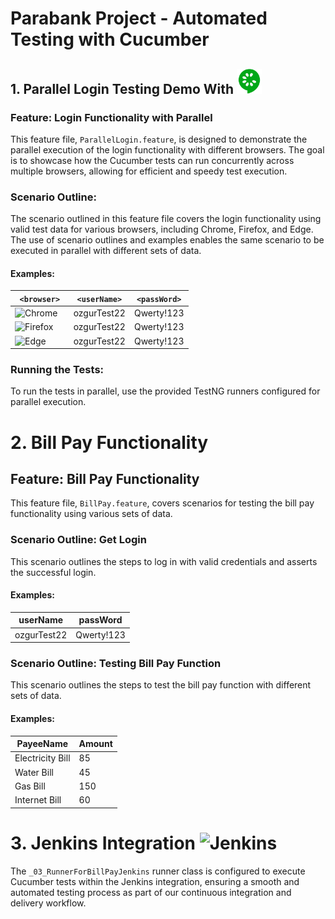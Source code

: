 # Parabank Project - Automated Testing with Cucumber

## 1. Parallel Login Testing Demo With   <img src="https://github.com/devicons/devicon/blob/master/icons/cucumber/cucumber-plain.svg"  alt="Cucumber" width="40" height="40"/>&nbsp;&nbsp;&nbsp;

### Feature: Login Functionality with Parallel 

This feature file, `ParallelLogin.feature`, is designed to demonstrate the parallel execution of the login functionality with different browsers. The goal is to showcase how the Cucumber tests can run concurrently across multiple browsers, allowing for efficient and speedy test execution.

### Scenario Outline:

The scenario outlined in this feature file covers the login functionality using valid test data for various browsers, including Chrome, Firefox, and Edge. The use of scenario outlines and examples enables the same scenario to be executed in parallel with different sets of data.

#### Examples:

| `<browser>` | `<userName>`   | `<passWord>`   |
|-------------|-------------|------------|
| <img src="https://www.google.com/chrome/static/images/chrome-logo.svg"  alt="Chrome" width="40" height="40"/>&nbsp;&nbsp;&nbsp;| ozgurTest22 | Qwerty!123 |
| <img src="https://upload.wikimedia.org/wikipedia/commons/a/a0/Firefox_logo%2C_2019.svg"  alt="Firefox" width="40" height="40"/>&nbsp;&nbsp;&nbsp;| ozgurTest22 | Qwerty!123 |
| <img src="https://upload.wikimedia.org/wikipedia/commons/7/7e/Microsoft_Edge_logo_%282019%29.png"  alt="Edge" width="40" height="40"/>&nbsp;&nbsp;&nbsp;| ozgurTest22 | Qwerty!123 |

### Running the Tests:

To run the tests in parallel, use the provided TestNG runners configured for parallel execution.

# 2. Bill Pay Functionality

## Feature: Bill Pay Functionality

This feature file, `BillPay.feature`, covers scenarios for testing the bill pay functionality using various sets of data.

### Scenario Outline: Get Login

This scenario outlines the steps to log in with valid credentials and asserts the successful login.

#### Examples:

| userName    | passWord   |
|-------------|------------|
| ozgurTest22 | Qwerty!123 |

### Scenario Outline: Testing Bill Pay Function

This scenario outlines the steps to test the bill pay function with different sets of data.

#### Examples:

| PayeeName        | Amount |
|------------------|--------|
| Electricity Bill | 85     |
| Water Bill       | 45     |
| Gas Bill         | 150    |
| Internet Bill    | 60     |

# 3. Jenkins Integration  <img src="https://upload.wikimedia.org/wikipedia/commons/thumb/e/e9/Jenkins_logo.svg/226px-Jenkins_logo.svg.png?20120629215426" alt="Jenkins" width="40" height="40"/>&nbsp;&nbsp;&nbsp;

The `_03_RunnerForBillPayJenkins` runner class is configured to execute Cucumber tests within the Jenkins integration, ensuring a smooth and automated testing process as part of our continuous integration and delivery workflow.
